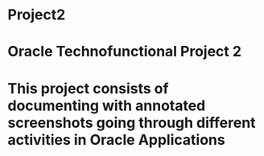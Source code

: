 # Project2
# Oracle Technofunctional Project 2
# This project consists of documenting with annotated screenshots going through different activities in Oracle Applications
